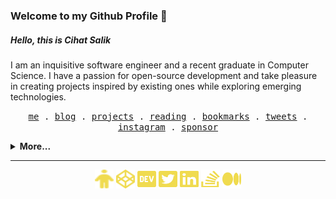 <h3> Welcome to my Github Profile 👋 </h3>
<h5>Hello, this is <b>Cihat Salik</b></h5>
<p>
   I am an inquisitive software engineer and a recent graduate in Computer Science. I have a passion for open-source development and take pleasure in creating projects inspired by existing ones while exploring emerging technologies.
</p>

<p align="center">
  <samp>
    <a href="https://cihat.dev/about">me</a> .
    <a href="https://cihait.dev">blog</a> .
    <a href="https://cihait.dev/projects">projects</a> .
    <a href="https://cihat.dev/reading">reading</a> .
    <a href="https://cihat.dev/bookmarks">bookmarks</a> .
    <a href="https://twitter.com/chtslk">tweets</a> .
    <a href="https://www.instagram.com/c1h4tt/">instagram</a> .
    <a href="https://github.com/sponsors/cihat">sponsor</a>
  </samp>
</p>

<details>
   <summary><b>More...</b></summary>
   <br/>
   <div style="display: flex;">
      <a href="http://cihat.github.io/">
      <img src="https://github-readme-stats.anuraghazra1.vercel.app/api?username=cihat&show_icons=true&count_private=true&include_all_commits=true&theme=dark" alt="Cihat's github stats" />
      </a>
      <a href="http://cihat.github.io/">
      <img src="https://github-readme-stats.anuraghazra1.vercel.app/api/top-langs/?username=cihat&count_private=true&layout=compact&theme=dark" />
      </a>
   </div>
   <a href="http://cihat.github.io/">
     <img src="https://komarev.com/ghpvc/?username=cihat">
   </a>
   <a href ="https://www.codewars.com/users/cihatdev">
      <img align="right" src="https://www.codewars.com/users/cihatdev/badges/micro">
   <a/>
   <p align="center">
      <a href="https://www.buymeacoffee.com/cihatsalik" target="_blank"><img src="https://www.buymeacoffee.com/assets/img/custom_images/orange_img.png" alt="Buy Me A Coffee" style="height: 41px !important;width: 174px !important;box-shadow: 0px 3px 2px 0px rgba(190, 190, 190, 0.5) !important;-webkit-box-shadow: 0px 3px 2px 0px rgba(190, 190, 190, 0.5) !important;" ></a>
   </p>
</details>
<hr/>

<p align="center">  
<a href="https://cihat.dev" target="blank"><img align="center" src="./assets/personel.svg" alt="personel-icon" height="30" width="30" /></a>  
  <a href="https://codepen.io/cihatsalik02" target="blank"><img align="center" src="./assets/codepen.svg" alt="codepen-icon" height="30" width="30" /></a>  
  <a href="https://dev.to/cihat" target="blank"><img align="center" src="./assets/dev.svg" alt="dev-icon" height="30" width="30" /></a>
  <a href="https://twitter.com/chtslk" target="blank"><img align="center" src="./assets/twitter.svg" alt="twitter-icon" height="30" width="30" /></a>  
  <a href="https://www.linkedin.com/in/cihatsalik/" target="blank"><img align="center" src="./assets/linkedin.svg" alt="linkedin-icon" height="30" width="30" /></a>  
  <a href="https://stackoverflow.com/users/12350369/cihat-salik" target="blank"><img align="center" src="./assets/stackoverflow.svg" alt="stackoverflow-svg" height="30" width="30" /></a>  
  <a href="https://cihatdev.medium.com/" target="blank"><img align="center" src="./assets/medium.svg" alt="medium-icon" height="30" width="30" /></a>  
</p>
